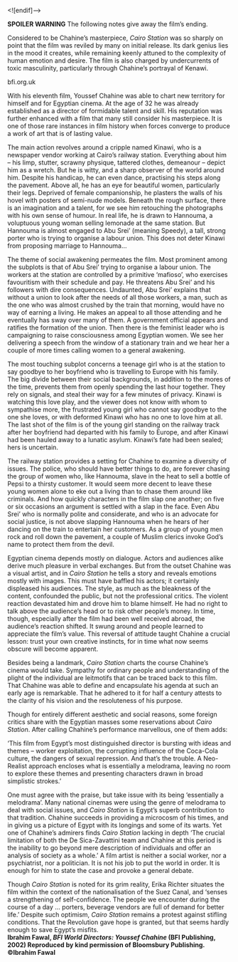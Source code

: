 

<![endif]-->

**SPOILER WARNING** The following notes give away the film’s ending.

Considered to be Chahine’s masterpiece, _Cairo Station_ was so sharply on point that the film was reviled by many on initial release. Its dark genius lies in the mood it creates, while remaining keenly attuned to the complexity of human emotion and desire. The film is also charged by undercurrents of toxic masculinity, particularly through Chahine’s portrayal of Kenawi.

bfi.org.uk

With his eleventh film, Youssef Chahine was able to chart new territory for himself and for Egyptian cinema. At the age of 32 he was already established as a director of formidable talent and skill. His reputation was further enhanced with a film that many still consider his masterpiece. It is one of those rare instances in film history when forces converge to produce a work of art that is of lasting value.

The main action revolves around a cripple named Kinawi, who is a newspaper vendor working at Cairo’s railway station. Everything about him – his limp, stutter, scrawny physique, tattered clothes, demeanour – depict him as a wretch. But he is witty, and a sharp observer of the world around him. Despite his handicap, he can even dance, practising his steps along the pavement. Above all, he has an eye for beautiful women, particularly their legs. Deprived of female companionship, he plasters the walls of his hovel with posters of semi-nude models. Beneath the rough surface, there is an imagination and a talent, for we see him retouching the photographs with his own sense of humour. In real life, he is drawn to Hannouma, a voluptuous young woman selling lemonade at the same station. But Hannouma is almost engaged to Abu Srei’ (meaning Speedy), a tall, strong porter who is trying to organise a labour union. This does not deter Kinawi from proposing marriage to Hannouma…

The theme of social awakening permeates the film. Most prominent among the subplots is that of Abu Srei’ trying to organise a labour union. The workers at the station are controlled by a primitive ‘mafioso’, who exercises favouritism with their schedule and pay. He threatens Abu Srei’ and his followers with dire consequences. Undaunted, Abu Srei’ explains that without a union to look after the needs of all those workers, a man, such as the one who was almost crushed by the train that morning, would have no way of earning a living. He makes an appeal to all those attending and he eventually has sway over many of them. A government official appears and ratifies the formation of the union. Then there is the feminist leader who is campaigning to raise consciousness among Egyptian women. We see her delivering a speech from the window of a stationary train and we hear her a couple of more times calling women to a general awakening.

The most touching subplot concerns a teenage girl who is at the station to say goodbye to her boyfriend who is travelling to Europe with his family. The big divide between their social backgrounds, in addition to the mores of the time, prevents them from openly spending the last hour together. They rely on signals, and steal their way for a few minutes of privacy. Kinawi is watching this love play, and the viewer does not know with whom to sympathise more, the frustrated young girl who cannot say goodbye to the one she loves, or with deformed Kinawi who has no one to love him at all. The last shot of the film is of the young girl standing on the railway track after her boyfriend had departed with his family to Europe, and after Kinawi had been hauled away to a lunatic asylum. Kinawi’s fate had been sealed; hers is uncertain.

The railway station provides a setting for Chahine to examine a diversity of issues. The police, who should have better things to do, are forever chasing the group of women who, like Hannouma, slave in the heat to sell a bottle of Pepsi to a thirsty customer. It would seem more decent to leave these young women alone to eke out a living than to chase them around like criminals. And how quickly characters in the film slap one another; on five or six occasions an argument is settled with a slap in the face. Even Abu Srei’ who is normally polite and considerate, and who is an advocate for social justice, is not above slapping Hannouma when he hears of her dancing on the train to entertain her customers. As a group of young men rock and roll down the pavement, a couple of Muslim clerics invoke God’s name to protect them from the devil.

Egyptian cinema depends mostly on dialogue. Actors and audiences alike derive much pleasure in verbal exchanges. But from the outset Chahine was a visual artist, and in _Cairo Station_ he tells a story and reveals emotions mostly with images. This must have baffled his actors; it certainly displeased his audiences. The style, as much as the bleakness of the content, confounded the public, but not the professional critics. The violent reaction devastated him and drove him to blame himself. He had no right to talk above the audience’s head or to risk other people’s money. In time, though, especially after the film had been well received abroad, the audience’s reaction shifted. It swung around and people learned to appreciate the film’s value. This reversal of attitude taught Chahine a crucial lesson: trust your own creative instincts, for in time what now seems obscure will become apparent.

Besides being a landmark, _Cairo Station_ charts the course Chahine’s cinema would take. Sympathy for ordinary people and understanding of the plight of the individual are leitmotifs that can be traced back to this film. That Chahine was able to define and encapsulate his agenda at such an early age is remarkable. That he adhered to it for half a century attests to the clarity of his vision and the resoluteness of his purpose.

Though for entirely different aesthetic and social reasons, some foreign critics share with the Egyptian masses some reservations about _Cairo Station_. After calling Chahine’s performance marvellous, one of them adds:

‘This film from Egypt’s most distinguished director is bursting with ideas and themes – worker exploitation, the corrupting influence of the Coca-Cola culture, the dangers of sexual repression. And that’s the trouble. A Neo-Realist approach encloses what is essentially a melodrama, leaving no room to explore these themes and presenting characters drawn in broad simplistic strokes.’

One must agree with the praise, but take issue with its being ‘essentially a melodrama’. Many national cinemas were using the genre of melodrama to deal with social issues, and _Cairo Station_ is Egypt’s superb contribution to that tradition. Chahine succeeds in providing a microcosm of his times, and in giving us a picture of Egypt with its longings and some of its warts. Yet one of Chahine’s admirers finds _Cairo Station_ lacking in depth ‘The crucial limitation of both the De Sica-Zavattini team and Chahine at this period is the inability to go beyond mere description of individuals and offer an analysis of society as a whole.’ A film artist is neither a social worker, nor a psychiatrist, nor a politician. It is not his job to put the world in order. It is enough for him to state the case and provoke a general debate.

Though _Cairo Station_ is noted for its grim reality, Erika Richter situates the film within the context of the nationalisation of the Suez Canal, and ‘senses a strengthening of self-confidence. The people we encounter during the course of a day … porters, beverage vendors are full of demand for better life.’  Despite such optimism, _Cairo Station_ remains a protest against stifling conditions. That the Revolution gave hope is granted, but that seems hardly enough to save Egypt’s misfits.  
**Ibrahim Fawal, _BFI World Directors: Youssef Chahine_ (BFI Publishing, 2002) Reproduced by kind permission of Bloomsbury Publishing. ©Ibrahim Fawal**  
<!--stackedit_data:
eyJoaXN0b3J5IjpbNDY2NTU4MjU3XX0=
-->